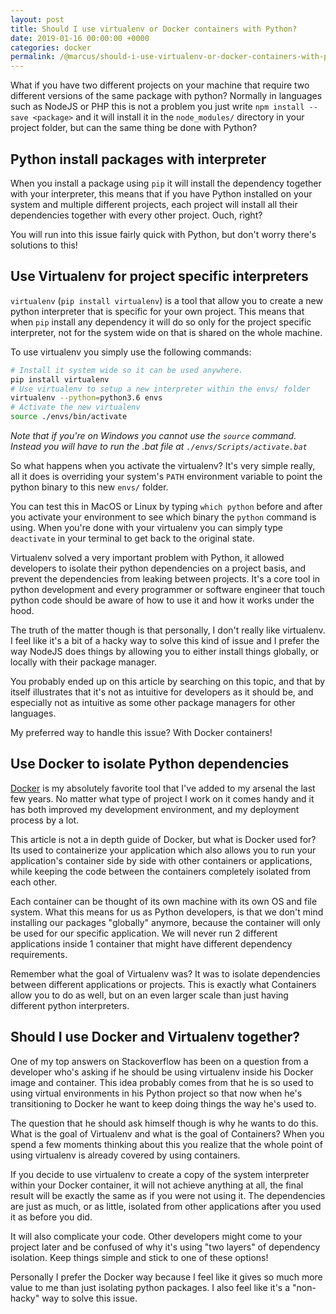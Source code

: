 ```yaml
---
layout: post
title: Should I use virtualenv or Docker containers with Python?
date: 2019-01-16 00:00:00 +0000
categories: docker
permalink: /@marcus/should-i-use-virtualenv-or-docker-containers-with-python/
---
```


What if you have two different projects on your machine that require two different versions of the same package with python? Normally in languages such as NodeJS or PHP this is not a problem you just write `npm install --save <package>` and it will install it in the `node_modules/` directory in your project folder, but can the same thing be done with Python?

## Python install packages with interpreter
When you install a package using `pip` it will install the dependency together with your interpreter, this means that if you have Python installed on your system and multiple different projects, each project will install all their dependencies together with every other project. Ouch, right?

You will run into this issue fairly quick with Python, but don't worry there's solutions to this! 

## Use Virtualenv for project specific interpreters
`virtualenv` (`pip install virtualenv`) is a tool that allow you to create a new python interpreter that is specific for your own project. This means that when `pip` install any dependency it will do so only for the project specific interpreter, not for the system wide on that is shared on the whole machine.

To use virtualenv you simply use the following commands:

```bash
# Install it system wide so it can be used anywhere.
pip install virtualenv
# Use virtualenv to setup a new interpreter within the envs/ folder
virtualenv --python=python3.6 envs
# Activate the new virtualenv
source ./envs/bin/activate
```

*Note that if you're on Windows you cannot use the `source` command. Instead you will have to run the .bat file at `./envs/Scripts/activate.bat`*

So what happens when you activate the virtualenv? It's very simple really, all it does is overriding your system's `PATH` environment variable to point the python binary to this new `envs/` folder.

You can test this in MacOS or Linux by typing `which python` before and after you activate your environment to see which binary the `python` command is using. When you're done with your virtualenv you can simply type `deactivate` in your terminal to get back to the original state.

Virtualenv solved a very important problem with Python, it allowed developers to isolate their python dependencies on a project basis, and prevent the dependencies from leaking between projects.  It's a core tool in python development and every programmer or software engineer that touch python code should be aware of how to use it and how it works under the hood.

The truth of the matter though is that personally, I don't really like virtualenv. I feel like it's a bit of a hacky way to solve this kind of issue and I prefer the way NodeJS does things by allowing you to either install things globally, or locally with their package manager.

You probably ended up on this article by searching on this topic, and that by itself illustrates that it's not as intuitive for developers as it should be, and especially not as intuitive as some other package managers for other languages.

My preferred way to handle this issue? With Docker containers!

## Use Docker to isolate Python dependencies
[Docker](https://www.docker.com/) is my absolutely favorite tool that I've added to my arsenal the last few years. No matter what type of project I work on it comes handy and it has both improved my development environment, and my deployment process by a lot.

This article is not a in depth guide of Docker, but what is Docker used for? Its used to containerize your application which also allows you to run your application's container side by side with other containers or applications, while keeping the code between the containers completely isolated from each other.

Each container can be thought of its own machine with its own OS and file system. What this means for us as Python developers, is that we don't mind installing our packages "globally" anymore, because the container will only be used for our specific application. We will never run 2 different applications inside 1 container that might have different dependency requirements.

Remember what the goal of Virtualenv was? It was to isolate dependencies between different applications or projects. This is exactly what Containers allow you to do as well, but on an even larger scale than just having different python interpreters.

## Should I use Docker and Virtualenv together?
One of my top answers on Stackoverflow has been on a question from a developer who's asking if he should be using virtualenv inside his Docker image and container. This idea probably comes from that he is so used to using virtual environments in his Python project so that now when he's transitioning to Docker he want to keep doing things the way he's used to.

The question that he should ask himself though is why he wants to do this. What is the goal of Virtualenv and what is the goal of Containers? When you spend a few moments thinking about this you realize that the whole point of using virtualenv is already covered by using containers.

If you decide to use virtualenv to create a copy of the system interpreter within your Docker container, it will not achieve anything at all, the final result will be exactly the same as if you were not using it. The dependencies are just as much, or as little, isolated from other applications after you used it as before you did.

It will also complicate your code. Other developers might come to your project later and be confused of why it's using "two layers" of dependency isolation. Keep things simple and stick to one of these options!

Personally I prefer the Docker way because I feel like it gives so much more value to me than just isolating python packages. I also feel like it's a "non-hacky" way to solve this issue.

